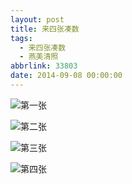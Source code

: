 ```yaml
---
layout: post
title: 来四张凑数
tags:
  - 来四张凑数
  - 燕美清照
abbrlink: 33803
date: 2014-09-08 00:00:00
---
```


<!-- build time:Sat Jun 23 2018 12:05:16 GMT+0800 (中国标准时间) -->

![第一张](http://ww1.sinaimg.cn/large/4eed32f2jw1ek55u16bgnj21kw0w07o0.jpg "第一张")

![第二张](http://ww2.sinaimg.cn/large/4eed32f2jw1ek55u5tl9rj21kw0w0k38.jpg "第二张")

![第三张](http://ww3.sinaimg.cn/large/4eed32f2jw1ek55uc9xdaj21kw0w04gf.jpg "第三张")

![第四张](http://ww1.sinaimg.cn/large/4eed32f2jw1ek55uf8tz0j21kw0w0wl5.jpg "第四张")
<!-- rebuild by neat -->
